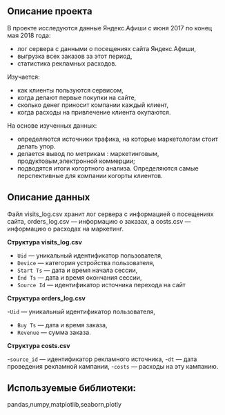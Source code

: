 ## Описание проекта

В проекте исследуются данные Яндекс.Афиши с июня 2017 по конец мая 2018 года:

- лог сервера с данными о посещениях сайта Яндекс.Афиши,
- выгрузка всех заказов за этот период,
- статистика рекламных расходов.

Изучается:
- как клиенты пользуются сервисом,
- когда делают первые покупки на сайте,
- сколько денег приносит компании каждый клиент,
- когда расходы на привлечение клиента окупаются.

На основе изученных данных:
- определяются источники трафика, на которые маркетологам стоит делать упор. 
- делается вывод по метрикам : маркетинговым, продуктовым,электронной коммерции;
- подводятся итоги когортного анализа. Определяются самые перспективные для компании когорты клиентов.





## Описание данных
Файл visits_log.csv хранит лог сервера с информацией о посещениях сайта, orders_log.csv — информацию о заказах, а costs.csv — информацию о расходах на маркетинг.

**Структура visits_log.csv**

- `Uid` — уникальный идентификатор пользователя,
- `Device` — категория устройства пользователя,
- `Start Ts` — дата и время начала сессии,
- `End Ts` — дата и время окончания сессии,
- `Source Id` — идентификатор источника перехода на сайт

**Структура orders_log.csv**

-`Uid` — уникальный идентификатор пользователя,
- `Buy Ts` — дата и время заказа,
- `Revenue` — сумма заказа.

**Структура costs.csv**

-`source_id` — идентификатор рекламного источника,
-`dt` — дата проведения рекламной кампании,
-`costs` — расходы на эту кампанию.

## Используемые библиотеки:
pandas,numpy,matplotlib,seaborn,plotly

